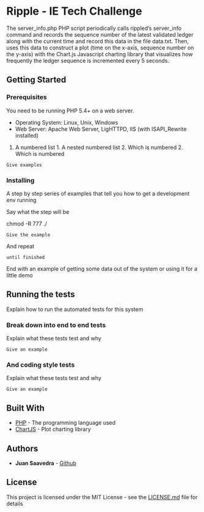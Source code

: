 # Ripple - IE Tech Challenge

The server_info.php PHP script periodically calls rippled’s server_info command and records the sequence number of the latest validated ledger along with the current time and record this data in the file data.txt. Then, uses this data to construct a plot (time on the x-axis, sequence number on the y-axis) with the Chart.js Javascript charting library that visualizes how frequently the ledger sequence is incremented every 5 seconds. 

## Getting Started

### Prerequisites

You need to be running PHP 5.4+ on a web server.


* Operating System: Linux, Unix, Windows
* Web Server: Apache Web Server, LigHTTPD, IIS (with ISAPI_Rewrite installed)




1. A numbered list
              1. A nested numbered list
              2. Which is numbered
          2. Which is numbered


```
Give examples
```

### Installing

A step by step series of examples that tell you how to get a development env running

Say what the step will be

chmod -R 777 ./

```
Give the example
```

And repeat

```
until finished
```

End with an example of getting some data out of the system or using it for a little demo

## Running the tests

Explain how to run the automated tests for this system

### Break down into end to end tests

Explain what these tests test and why

```
Give an example
```

### And coding style tests

Explain what these tests test and why

```
Give an example
```

## Built With

* [PHP](https://www.php.net) - The programming language used
* [ChartJS](https://www.chartjs.org/) - Plot charting library

## Authors

* **Juan Saavedra** - [Github](https://github.com/saavedrajj)

## License

This project is licensed under the MIT License - see the [LICENSE.md](LICENSE.md) file for details

